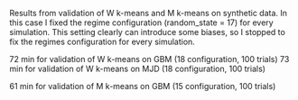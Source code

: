 Results from validation of W k-means and M k-means on synthetic data.
In this case I fixed the regime configuration (random_state = 17) for every simulation. 
This setting clearly can introduce some biases, so I stopped to fix the regimes 
configuration for every simulation. 

72 min for validation of W k-means on GBM (18 configuration, 100 trials)
73 min for validation of W k-means on MJD (18 configuration, 100 trials)

61 min for validation of M k-means on GBM (15 configuration, 100 trials)